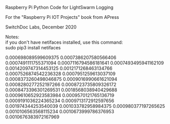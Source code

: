 Raspberry Pi Python Code for LightSwarm Logging

For the "Raspberry Pi IOT Projects" book from APress

SwitchDoc Labs, December 2020

Notes:<BR>
if you don't have netifaces installed, use this command: <BR>
sudo pip3 install netifaces<BR>

0.000698089599609375
0.0007386207580566406
0.0007491111755371094
0.0007116794586181641
0.0007493495941162109
0.0014209747314453125
0.0012171268463134766
0.0007526874542236328
0.0007951259613037109
0.0008373260498046875
0.0009016990661621094
0.0008280277252197266
0.0008723735809326172
0.0008473396301269531
0.0018568038940429688
0.0009610652923583984
0.0009570121765136719
0.0009191036224365234
0.0009713172912597656
0.001974344253540039
0.001033782958984375
0.000980377197265625
0.0010106563568115234
0.0010673999786376953
0.0010676383972167969
